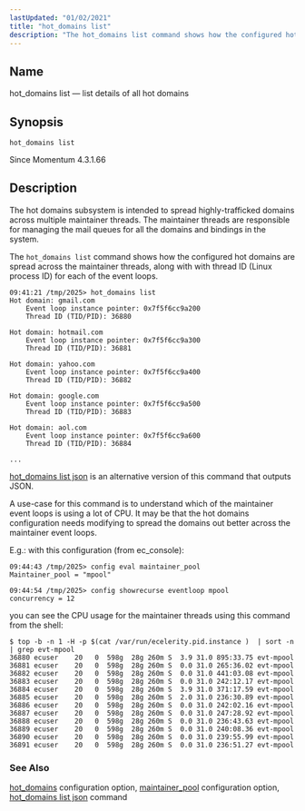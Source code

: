 ```yaml
---
lastUpdated: "01/02/2021"
title: "hot_domains list"
description: "The hot_domains list command shows how the configured hot domains are spread across the maintainer threads, along with with thread ID (Linux process ID) for each of the event loops."
---
```


<a name="console_commands.hot_domains_list"></a>
## Name

hot_domains list — list details of all hot domains

## Synopsis

`hot_domains list`

Since Momentum 4.3.1.66

<a name="idp12989329"></a>
## Description

The hot domains subsystem is intended to spread highly-trafficked domains across multiple maintainer threads. The maintainer threads are responsible for managing the mail queues for all the domains and bindings in the system.

The `hot_domains list` command shows how the configured hot domains are spread across the maintainer threads, along with with thread ID (Linux process ID) for each of the event loops.

```
09:41:21 /tmp/2025> hot_domains list
Hot domain: gmail.com
	Event loop instance pointer: 0x7f5f6cc9a200
	Thread ID (TID/PID): 36880

Hot domain: hotmail.com
	Event loop instance pointer: 0x7f5f6cc9a300
	Thread ID (TID/PID): 36881

Hot domain: yahoo.com
	Event loop instance pointer: 0x7f5f6cc9a400
	Thread ID (TID/PID): 36882

Hot domain: google.com
	Event loop instance pointer: 0x7f5f6cc9a500
	Thread ID (TID/PID): 36883

Hot domain: aol.com
	Event loop instance pointer: 0x7f5f6cc9a600
	Thread ID (TID/PID): 36884

...
```

[hot_domains list json](/momentum/4/console-commands/hot-domains-list-json) is an alternative version of this command that outputs JSON.

A use-case for this command is to understand which of the maintainer event loops is using a lot of CPU. It may be that the hot domains configuration needs modifying to spread the domains out better across the maintainer event loops.

E.g.: with this configuration (from ec_console):

```
09:44:43 /tmp/2025> config eval maintainer_pool
Maintainer_pool = "mpool"

09:44:54 /tmp/2025> config showrecurse eventloop mpool
concurrency = 12
```

you can see the CPU usage for the maintainer threads using this command from the shell:

```
$ top -b -n 1 -H -p $(cat /var/run/ecelerity.pid.instance )  | sort -n | grep evt-mpool
36880 ecuser    20   0  598g  28g 260m S  3.9 31.0 895:33.75 evt-mpool
36881 ecuser    20   0  598g  28g 260m S  0.0 31.0 265:36.02 evt-mpool
36882 ecuser    20   0  598g  28g 260m S  0.0 31.0 441:03.08 evt-mpool
36883 ecuser    20   0  598g  28g 260m S  0.0 31.0 242:12.17 evt-mpool
36884 ecuser    20   0  598g  28g 260m S  3.9 31.0 371:17.59 evt-mpool
36885 ecuser    20   0  598g  28g 260m S  2.0 31.0 236:30.89 evt-mpool
36886 ecuser    20   0  598g  28g 260m S  0.0 31.0 242:02.16 evt-mpool
36887 ecuser    20   0  598g  28g 260m S  0.0 31.0 247:28.92 evt-mpool
36888 ecuser    20   0  598g  28g 260m S  0.0 31.0 236:43.63 evt-mpool
36889 ecuser    20   0  598g  28g 260m S  0.0 31.0 240:08.36 evt-mpool
36890 ecuser    20   0  598g  28g 260m S  0.0 31.0 239:55.99 evt-mpool
36891 ecuser    20   0  598g  28g 260m S  0.0 31.0 236:51.27 evt-mpool
```

### See Also

[hot_domains](/momentum/4/config/ref-hot-domains) configuration option,
[maintainer_pool](/momentum/4/config/ref-maintainer-pool) configuration option,
[hot_domains list json](/momentum/4/console-commands/hot-domains-list-json) command
